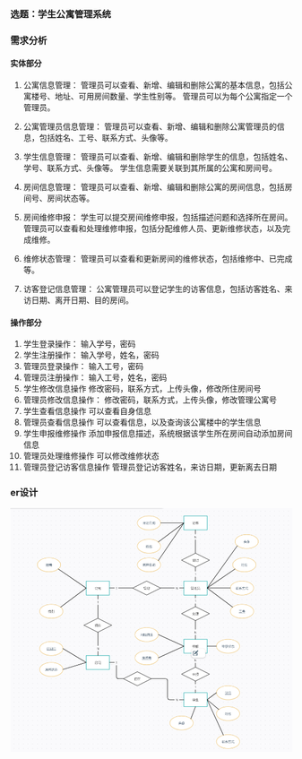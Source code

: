 ### 选题：学生公寓管理系统
### 需求分析
#### 实体部分
1. 公寓信息管理：
管理员可以查看、新增、编辑和删除公寓的基本信息，包括公寓楼号、地址、可用房间数量、学生性别等。
管理员可以为每个公寓指定一个管理员。

2. 公寓管理员信息管理：
管理员可以查看、新增、编辑和删除公寓管理员的信息，包括姓名、工号、联系方式、头像等。

3. 学生信息管理：
管理员可以查看、新增、编辑和删除学生的信息，包括姓名、学号、联系方式、头像等。
学生信息需要关联到其所属的公寓和房间号。
4. 房间信息管理：
管理员可以查看、新增、编辑和删除公寓的房间信息，包括房间号、房间状态等。

5. 房间维修申报：
学生可以提交房间维修申报，包括描述问题和选择所在房间。
管理员可以查看和处理维修申报，包括分配维修人员、更新维修状态，以及完成维修。

6. 维修状态管理：
管理员可以查看和更新房间的维修状态，包括维修中、已完成等。
7. 访客登记信息管理：
公寓管理员可以登记学生的访客信息，包括访客姓名、来访日期、离开日期、目的房间。
#### 操作部分
1. 学生登录操作：
输入学号，密码
2. 学生注册操作：
输入学号，姓名，密码
1. 管理员登录操作：
输入工号，密码
1. 管理员注册操作：
输入工号，姓名，密码
1. 学生修改信息操作
修改密码，联系方式，上传头像，修改所住房间号
1. 管理员修改信息操作：
修改密码，联系方式，上传头像，修改管理公寓号
7. 学生查看信息操作
   可以查看自身信息
8. 管理员查看信息操作
   可以查看信息，以及查询该公寓楼中的学生信息
9. 学生申报维修操作
    添加申报信息描述，系统根据该学生所在房间自动添加房间信息
10. 管理员处理维修操作
    可以修改维修状态
11. 管理员登记访客信息操作
    管理员登记访客姓名，来访日期，更新离去日期

### er设计
![alt text](image.png)